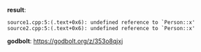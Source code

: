**result**:
```
source1.cpp:5:(.text+0x6): undefined reference to `Person::x'
source2.cpp:5:(.text+0x6): undefined reference to `Person::x'
```
**godbolt**: https://godbolt.org/z/353o8qjxj
